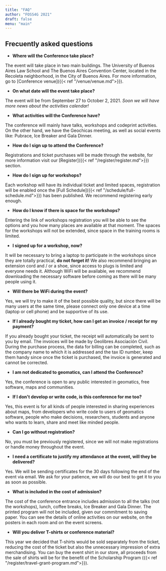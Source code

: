 ```yaml
---
title: "FAQ"
author: "FOSS4G 2021"
draft: false
menu: "main"
---
```


## Frecuently asked questions

- **Where will the Conference take place?**

The event will take place in two main buildings. The University of Buenos Aires Law School and The Buenos Aires Convention Center, located in the Recoleta neighborhood, in the City of Buenos Aires. For more information, go to [Conference venue]({{< ref "/venue/venue.md">}}).

- **On what date will the event take place?**

The event will be from September 27 to October 2, 2021. _Soon we will have more news about the activities calendar!_

- **What activities will the Conference have?**

The conference will mainly have talks, workshops and codeprint activities. On the other hand, we have the Geochicas meeting, as well as social events like: Pubrace, Ice Breaker and Gala Dinner.

- **How do I sign up to attend the Conference?**

Registrations and ticket purchases will be made through the website, for more information visit our [Register]({{< ref "/register/register.md">}}) section.

- **How do I sign up for workshops?**

Each workshop will have its individual ticket and limited spaces, registration will be enabled once the [Full Schedule]({{< ref "/schedule/full-schedule.md">}}) has been published. We recommend registering early enough.

- **How do I know if there is space for the workshops?**

Entering the link of workshops registration you will be able to see the options and you how many places are available at that moment. The spaces for the workshops will not be extended, since space in the training rooms is limited.

- **I signed up for a workshop, now?**

It will be necessary to bring a laptop to participate in the workshops since they are totally practical, **do not forget it!**
We also recommend bringing an extension cord and / or a shoe, since access to plugs is limited and everyone needs it.
Although WiFi will be available, we recommend downloading the necessary software before coming as there will be many people using it.

- **Will there be WiFi during the event?**

Yes, we will try to make it of the best possible quality, but since there will be many users at the same time, please connect only one device at a time (laptop or cell phone) and be supportive of its use.

- **If I already bought my ticket, how can I get an invoice / receipt for my payment?**

If you already bought your ticket, the receipt will automatically be sent to you by email.
The invoices will be made by Geolibres Asociación Civil. During the purchase process, the data for billing can be completed, such as the company name to which it is addressed and the tax ID number, keep them handy since once the ticket is purchased, the invoice is generated and cannot be corrected.

- **I am not dedicated to geomatics, can I attend the Conference?**

Yes, the conference is open to any public interested in geomatics, free software, maps and communities.

- **If I don't develop or write code, is this conference for me too?**

Yes, this event is for all kinds of people interested in sharing experiences about maps, from developers who write code to users of geomatics software, people who make decisions, researchers, students and anyone who wants to learn, share and meet like minded people.

- **Can I go without registration?**

No, you must be previously registered, since we will not make registrations or handle money throughout the event.

- **I need a certificate to justify my attendance at the event, will they be delivered?**

Yes. We will be sending certificates for the 30 days following the end of the event via email. We ask for your patience, we will do our best to get it to you as soon as possible.

- **What is included in the cost of admission?**

The cost of the conference entrance includes admission to all the talks (not the workshops), lunch, coffee breaks, Ice Breaker and Gala Dinner.
The printed program will not be included, given our commitment to saving paper.
You can see the details of online activities on our website, on the posters in each room and on the event screens.

- **Will you deliver T-shirts or conference material?**

This year we decided that T-shirts would be sold separately from the ticket, reducing the cost of the ticket but also the unnecessary impression of extra merchandising. You can buy the event shirt in our store, all proceeds from the sale of shirts will be for the benefit of the Scholarship Program ({{< ref "/register/travel-grant-program.md">}}).